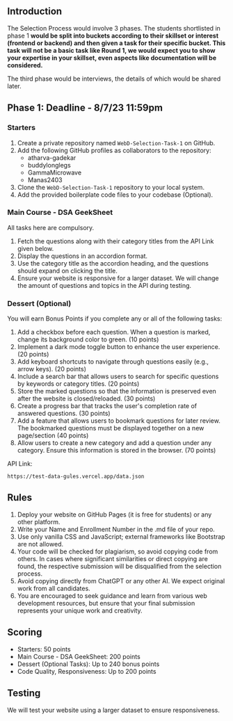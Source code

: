 

## Introduction

The Selection Process would involve 3 phases. The students shortlisted in phase 1 **would be split into buckets according to their skillset or interest (frontend or backend) and then given a task for their specific bucket. This task will not be a basic task like Round 1, we would expect you to show your expertise in your skillset, even aspects like documentation will be considered.**

The third phase would be interviews, the details of which would be shared later.

## Phase 1: Deadline - 8/7/23 11:59pm

### Starters

1. Create a private repository named `WebD-Selection-Task-1` on GitHub.
2. Add the following GitHub profiles as collaborators to the repository:
   - atharva-gadekar
   - buddylonglegs
   - GammaMicrowave
   - Manas2403
3. Clone the `WebD-Selection-Task-1` repository to your local system.
4. Add the provided boilerplate code files to your codebase (Optional).

### Main Course - DSA GeekSheet

All tasks here are compulsory.

1. Fetch the questions along with their category titles from the API Link given below.
2. Display the questions in an accordion format.
3. Use the category title as the accordion heading, and the questions should expand on clicking the title.
4. Ensure your website is responsive for a larger dataset. We will change the amount of questions and topics in the API during testing.

### Dessert (Optional)

You will earn Bonus Points if you complete any or all of the following tasks:

1. Add a checkbox before each question. When a question is marked, change its background color to green. (10 points)
2. Implement a dark mode toggle button to enhance the user experience. (20 points)
3. Add keyboard shortcuts to navigate through questions easily (e.g., arrow keys). (20 points)
4. Include a search bar that allows users to search for specific questions by keywords or category titles. (20 points)
5. Store the marked questions so that the information is preserved even after the website is closed/reloaded. (30 points)
6. Create a progress bar that tracks the user's completion rate of answered questions. (30 points)
7. Add a feature that allows users to bookmark questions for later review. The bookmarked questions must be displayed together on a new page/section (40 points)
8. Allow users to create a new category and add a question under any category. Ensure this information is stored in the browser. (70 points)

API Link: 
```
https://test-data-gules.vercel.app/data.json
```


## Rules

1. Deploy your website on GitHub Pages (it is free for students) or any other platform.
2. Write your Name and Enrollment Number in the .md file of your repo.
3. Use only vanilla CSS and JavaScript; external frameworks like Bootstrap are not allowed.
4. Your code will be checked for plagiarism, so avoid copying code from others. In cases where significant similarities or direct copying are found, the respective submission will be disqualified from the selection process.
5. Avoid copying directly from ChatGPT or any other AI. We expect original work from all candidates.
6. You are encouraged to seek guidance and learn from various web development resources, but ensure that your final submission represents your unique work and creativity.

## Scoring

- Starters: 50 points
- Main Course - DSA GeekSheet: 200 points
- Dessert (Optional Tasks): Up to 240 bonus points
- Code Quality, Responsiveness: Up to 200 points

## Testing

We will test your website using a larger dataset to ensure responsiveness.

